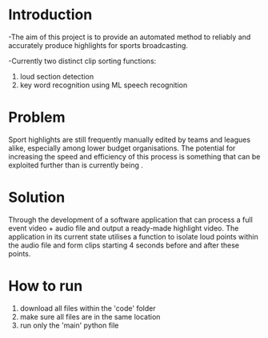 # Introduction
-The aim of this project is to provide an automated method to reliably and accurately produce highlights for sports broadcasting. 

-Currently two distinct clip sorting functions: 
  1. loud section detection
  2. key word recognition using ML speech recognition


# Problem
Sport highlights are still frequently manually edited by teams and leagues alike, especially among lower budget organisations. The potential for increasing the speed and efficiency of this process is something that can be exploited further than is currently being .

# Solution
Through the development of a software application that can process a full event video + audio file and output a ready-made highlight video. The application in its current state utilises a function to isolate loud points within the audio file and form clips starting 4 seconds before and after these points.  

# How to run
1. download all files within the 'code' folder
2. make sure all files are in the same location
3. run only the 'main' python file

